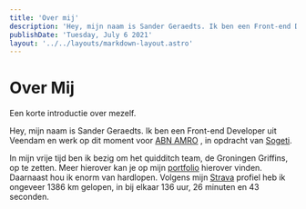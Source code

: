 ```yaml
---
title: 'Over mij'
description: 'Hey, mijn naam is Sander Geraedts. Ik ben een Front-end Developer uit Veendam en werk op dit moment voor ABN AMRO, in opdracht van Sogeti.'
publishDate: 'Tuesday, July 6 2021'
layout: '../../layouts/markdown-layout.astro'
---
```


# Over Mij

Een korte introductie over mezelf.

Hey, mijn naam is Sander Geraedts. Ik ben een Front-end Developer uit Veendam en werk op dit moment voor [ABN AMRO](https://www.abnamro.nl/) , in opdracht van [Sogeti](/blog/over-mij).

In mijn vrije tijd ben ik bezig om het quidditch team, de Groningen Griffins, op te zetten. Meer hierover kan je op mijn [portfolio](https://sanderg.nl/portfolio/groningen-griffins) hierover vinden. Daarnaast hou ik enorm van hardlopen. Volgens mijn [Strava](https://www.strava.com/athletes/43070778) profiel heb ik ongeveer 1386 km gelopen, in bij elkaar 136 uur, 26 minuten en 43 seconden.
